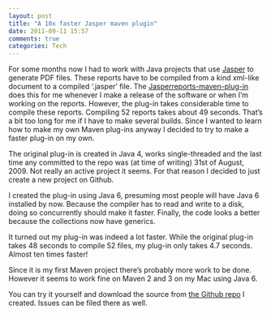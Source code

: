 ```yaml
---
layout: post
title: "A 10x faster Jasper maven plugin"
date: 2011-09-11 15:57
comments: true
categories: Tech
---
```

For some months now I had to work with Java projects that use [Jasper](http://jasperforge.org/projects/jasperreports) to generate PDF files. These reports have to be compiled from a kind xml-like document to a compiled ‘.jasper’ file. The [Jasperreports-maven-plug-in](http://mojo.codehaus.org/jasperreports-maven-plugin/) does this for me whenever I make a release of the software or when I’m working on the reports. However, the plug-in takes considerable time to compile these reports. Compiling 52 reports takes about 49 seconds. That’s a bit too long for me if I have to make several builds. Since I wanted to learn how to make my own Maven plug-ins anyway I decided to try to make a faster plug-in on my own.

The original plug-in is created in Java 4, works single-threaded and the last time any committed to the repo was (at time of writing) 31st of August, 2009. Not really an active project it seems. For that reason I decided to just create a new project on Github.

I created the plug-in using Java 6, presuming most people will have Java 6 installed by now. Because the compiler has to read and write to a disk, doing so concurrently should make it faster. Finally, the code looks a better because the collections now have generics.

It turned out my plug-in was indeed a lot faster. While the original plug-in takes 48 seconds to compile 52 files, my plug-in only takes 4.7 seconds. Almost ten times faster!

Since it is my first Maven project there’s probably more work to be done. However it seems to work fine on Maven 2 and 3 on my Mac using Java 6.

You can try it yourself and download the source from [the Github repo](https://github.com/alexnederlof/Jasper-report-maven-plugin) I created. Issues can be filed there as well.